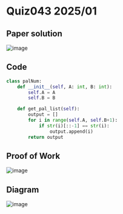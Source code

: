 # Quiz043 2025/01

## Paper solution
![image](https://github.com/user-attachments/assets/1d15b61c-5106-454b-b791-70211cc0c8c2)


## Code
```.py
class palNum:
    def __init__(self, A: int, B: int):
        self.A = A
        self.B = B

    def get_pal_list(self):
        output = []
        for i in range(self.A, self.B+1):
            if str(i)[::-1] == str(i):
                output.append(i)
        return output
```

## Proof of Work
![image](https://github.com/user-attachments/assets/5c50d50a-6438-4e47-b9b5-554efb7f7df0)

## Diagram
![image](https://github.com/user-attachments/assets/f3229880-73d2-458d-b04f-38701692a82d)


